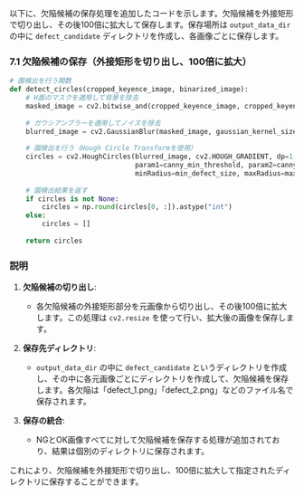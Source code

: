 以下に、欠陥候補の保存処理を追加したコードを示します。欠陥候補を外接矩形で切り出し、その後100倍に拡大して保存します。保存場所は `output_data_dir` の中に `defect_candidate` ディレクトリを作成し、各画像ごとに保存します。

### 7.1 欠陥候補の保存（外接矩形を切り出し、100倍に拡大）
```python
# 園検出を行う関数
def detect_circles(cropped_keyence_image, binarized_image):
    # H面のマスクを適用して背景を除去
    masked_image = cv2.bitwise_and(cropped_keyence_image, cropped_keyence_image, mask=binarized_image)
    
    # ガウシアンブラーを適用してノイズを除去
    blurred_image = cv2.GaussianBlur(masked_image, gaussian_kernel_size, sigma)
    
    # 園検出を行う（Hough Circle Transformを使用）
    circles = cv2.HoughCircles(blurred_image, cv2.HOUGH_GRADIENT, dp=1.2, minDist=30, 
                               param1=canny_min_threshold, param2=canny_max_threshold, 
                               minRadius=min_defect_size, maxRadius=max_defect_size)
    
    # 園検出結果を返す
    if circles is not None:
        circles = np.round(circles[0, :]).astype("int")
    else:
        circles = []
    
    return circles

```

### 説明
1. **欠陥候補の切り出し**:
    - 各欠陥候補の外接矩形部分を元画像から切り出し、その後100倍に拡大します。この処理は `cv2.resize` を使って行い、拡大後の画像を保存します。
    
2. **保存先ディレクトリ**:
    - `output_data_dir` の中に `defect_candidate` というディレクトリを作成し、その中に各元画像ごとにディレクトリを作成して、欠陥候補を保存します。各欠陥は「defect_1.png」「defect_2.png」などのファイル名で保存されます。

3. **保存の統合**:
    - NGとOK画像すべてに対して欠陥候補を保存する処理が追加されており、結果は個別のディレクトリに保存されます。

これにより、欠陥候補を外接矩形で切り出し、100倍に拡大して指定されたディレクトリに保存することができます。
